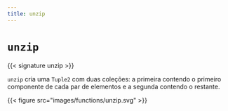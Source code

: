 ```yaml
---
title: unzip
---
```


# `unzip`

{{< signature unzip >}}

`unzip` cria uma `Tuple2` com duas coleções: a primeira contendo o primeiro componente de cada par de elementos e a segunda contendo o restante.

{{< figure src="images/functions/unzip.svg" >}}
